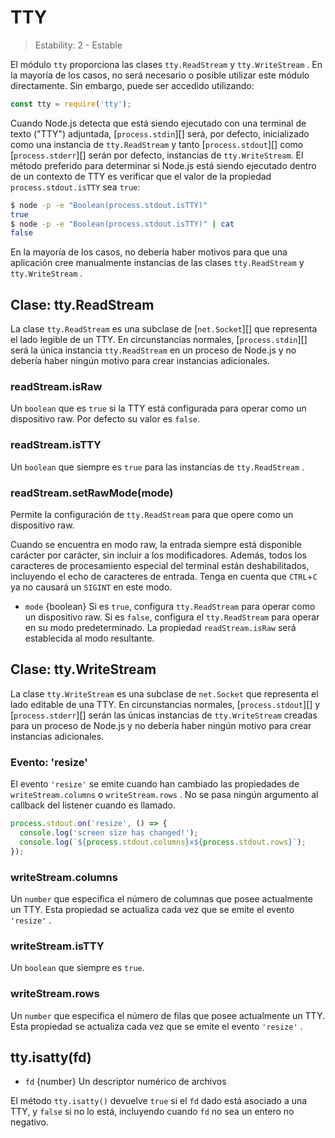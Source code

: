 # TTY

<!--introduced_in=v0.10.0-->

> Estability: 2 - Estable

El módulo `tty` proporciona las clases `tty.ReadStream` y `tty.WriteStream` . En la mayoría de los casos, no será necesario o posible utilizar este módulo directamente. Sin embargo, puede ser accedido utilizando:

```js
const tty = require('tty');
```

Cuando Node.js detecta que está siendo ejecutado con una terminal de texto ("TTY") adjuntada, [`process.stdin`][] será, por defecto, inicializado como una instancia de `tty.ReadStream` y tanto [`process.stdout`][] como [`process.stderr`][] serán por defecto, instancias de `tty.WriteStream`. El método preferido para determinar si Node.js está siendo ejecutado dentro de un contexto de TTY es verificar que el valor de la propiedad `process.stdout.isTTY` sea `true`:

```sh
$ node -p -e "Boolean(process.stdout.isTTY)"
true
$ node -p -e "Boolean(process.stdout.isTTY)" | cat
false
```

En la mayoría de los casos, no debería haber motivos para que una aplicación cree manualmente instancias de las clases `tty.ReadStream` y `tty.WriteStream` .

## Clase: tty.ReadStream

<!-- YAML
added: v0.5.8
-->

La clase `tty.ReadStream` es una subclase de [`net.Socket`][] que representa el lado legible de un TTY. En circunstancias normales, [`process.stdin`][] será la única instancia `tty.ReadStream` en un proceso de Node.js y no debería haber ningún motivo para crear instancias adicionales.

### readStream.isRaw

<!-- YAML
added: v0.7.7
-->

Un `boolean` que es `true` si la TTY está configurada para operar como un dispositivo raw. Por defecto su valor es `false`.

### readStream.isTTY

<!-- YAML
added: v0.5.8
-->

Un `boolean` que siempre es `true` para las instancias de `tty.ReadStream` .

### readStream.setRawMode(mode)

<!-- YAML
added: v0.7.7
-->

Permite la configuración de `tty.ReadStream` para que opere como un dispositivo raw.

Cuando se encuentra en modo raw, la entrada siempre está disponible carácter por carácter, sin incluir a los modificadores. Además, todos los caracteres de procesamiento especial del terminal están deshabilitados, incluyendo el echo de caracteres de entrada. Tenga en cuenta que `CTRL`+`C` ya no causará un `SIGINT` en este modo.

* `mode` {boolean} Si es `true`, configura `tty.ReadStream` para operar como un dispositivo raw. Si es `false`, configura el `tty.ReadStream` para operar en su modo predeterminado. La propiedad `readStream.isRaw` será establecida al modo resultante.

## Clase: tty.WriteStream

<!-- YAML
added: v0.5.8
-->

La clase `tty.WriteStream` es una subclase de `net.Socket` que representa el lado editable de una TTY. En circunstancias normales, [`process.stdout`][] y [`process.stderr`][] serán las únicas instancias de `tty.WriteStream` creadas para un proceso de Node.js y no debería haber ningún motivo para crear instancias adicionales.

### Evento: 'resize'

<!-- YAML
added: v0.7.7
-->

El evento `'resize'` se emite cuando han cambiado las propiedades de `writeStream.columns` o `writeStream.rows` . No se pasa ningún argumento al callback del listener cuando es llamado.

```js
process.stdout.on('resize', () => {
  console.log('screen size has changed!');
  console.log(`${process.stdout.columns}x${process.stdout.rows}`);
});
```

### writeStream.columns

<!-- YAML
added: v0.7.7
-->

Un `number` que especifica el número de columnas que posee actualmente un TTY. Esta propiedad se actualiza cada vez que se emite el evento `'resize'` .

### writeStream.isTTY

<!-- YAML
added: v0.5.8
-->

Un `boolean` que siempre es `true`.

### writeStream.rows

<!-- YAML
added: v0.7.7
-->

Un `number` que especifica el número de filas que posee actualmente un TTY. Esta propiedad se actualiza cada vez que se emite el evento `'resize'` .

## tty.isatty(fd)

<!-- YAML
added: v0.5.8
-->

* `fd` {number} Un descriptor numérico de archivos

El método `tty.isatty()` devuelve `true` si el `fd` dado está asociado a una TTY, y `false` si no lo está, incluyendo cuando `fd` no sea un entero no negativo.